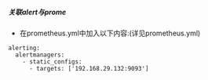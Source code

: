 ##### 关联alert与prome


* 在prometheus.yml中加入以下内容:(详见prometheus.yml)
  
```
alerting:
  alertmanagers:
    - static_configs:
      - targets: ['192.168.29.132:9093']
```
